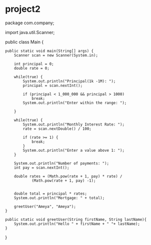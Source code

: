 # project2

package com.company;

import java.util.Scanner;

public class Main {

    public static void main(String[] args) {
        Scanner scan = new Scanner(System.in);

        int principal = 0;
        double rate = 0;

        while(true) {
            System.out.println("Principal(1k -1M): ");
            principal = scan.nextInt();

            if (principal < 1_000_000 && principal > 1000)
                break;
            System.out.println("Enter within the range: ");

        }

        while(true) {
            System.out.println("Monthly Interest Rate: ");
            rate = scan.nextDouble() / 100;

            if (rate >= 1) {
                break;
            }
            System.out.println("Enter a value above 1: ");
        }

        System.out.println("Number of payments: ");
        int pay = scan.nextInt();

        double rates = (Math.pow(rate + 1, pay) * rate) /
                (Math.pow(rate + 1, pay) -1);


        double total = principal * rates;
        System.out.println("Mortgage: " + total);

        greetUser("Ameya", "Ameya");
    }

    public static void greetUser(String firstName, String lastName){
        System.out.println("Hello " + firstName + " "+ lastName);
    }
}
